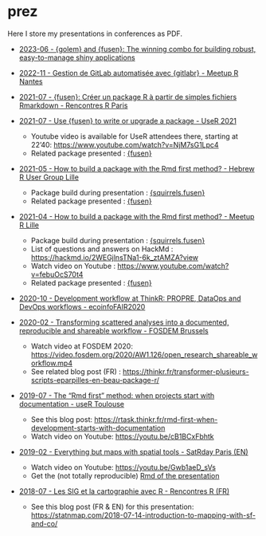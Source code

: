 
<!-- README.md is generated from README.Rmd. Please edit that file -->

# prez

Here I store my presentations in conferences as PDF.

- [2023-06 - {golem} and {fusen}: The winning combo for building robust,
  easy-to-manage shiny applications](2023-06-22_RR2023_golem-fusen.pdf)

- [2022-11 - Gestion de GitLab automatisée avec {gitlabr} - Meetup R
  Nantes](2022-11-21_gestion_de_gitlab_automatisee_avec_gitlabr.pdf)

- [2021-07 - {fusen}: Créer un package R à partir de simples fichiers
  Rmarkdown - Rencontres R
  Paris](2021-07-12-creer-un-package-depuis-rmd-avec-fusen_RR2021.pdf)

- [2021-07 - Use {fusen} to write or upgrade a package - UseR
  2021](https://github.com/statnmap/prez/blob/master/2021-07-use-fusen-to-write-or-upgrade-a-package.pdf)

  - Youtube video is available for UseR attendees there, starting at
    22’40: <https://www.youtube.com/watch?v=NjM7sG1Lpc4>
  - Related package presented :
    [{fusen}](https://github.com/thinkr-open/fusen)

- [2021-05 - How to build a package with the Rmd first method? - Hebrew
  R User Group
  Lille](https://github.com/statnmap/prez/blob/master/2021-05-how-to-build-package-rmd-first-fusen.pdf)

  - Package build during presentation :
    [{squirrels.fusen}](https://github.com/statnmap/squirrels.fusen)
  - Related package presented :
    [{fusen}](https://github.com/thinkr-open/fusen)

- [2021-04 - How to build a package with the Rmd first method? - Meetup
  R
  Lille](https://github.com/statnmap/prez/blob/master/2021-04-how-to-build-package-rmd-first-fusen.pdf)

  - Package build during presentation :
    [{squirrels.fusen}](https://github.com/statnmap/squirrels.fusen)
  - List of questions and answers on HackMd :
    <https://hackmd.io/2WEGjlnsTNa1-6k_ztAMZA?view>
  - Watch video on Youtube :
    <https://www.youtube.com/watch?v=febuOcS70t4>
  - Related package presented :
    [{fusen}](https://github.com/thinkr-open/fusen)

- [2020-10 - Development workflow at ThinkR: PROPRE, DataOps and DevOps
  workflows -
  ecoinfoFAIR2020](https://github.com/statnmap/prez/blob/master/2020-10-ThinkR-development-workflow.pdf)

- [2020-02 - Transforming scattered analyses into a documented,
  reproducible and shareable workflow - FOSDEM
  Brussels](https://github.com/statnmap/prez/blob/master/2020-02_FOSDEM_Rochette_prez.pdf)

  - Watch video at FOSDEM 2020:
    <https://video.fosdem.org/2020/AW1.126/open_research_shareable_workflow.mp4>
  - See related blog post (FR) :
    <https://thinkr.fr/transformer-plusieurs-scripts-eparpilles-en-beau-package-r/>

- [2019-07 - The “Rmd first” method: when projects start with
  documentation - useR
  Toulouse](https://github.com/statnmap/prez/blob/master/2019-07_useR_Toulouse.pdf)

  - See this blog post:
    <https://rtask.thinkr.fr/rmd-first-when-development-starts-with-documentation>
  - Watch video on Youtube: <https://youtu.be/cB1BCxFbhtk>

- [2019-02 - Everything but maps with spatial tools - SatRday Paris
  (EN)](https://github.com/statnmap/prez/blob/master/2019-02-22_SatRdays_Paris.pdf)

  - Watch video on Youtube: <https://youtu.be/Gwb1aeD_sVs>
  - Get the (not totally reproducible) [Rmd of the
    presentation](https://github.com/statnmap/prez/blob/master/2019-02-22_SatRdays_Paris.Rmd)

- [2018-07 - Les SIG et la cartographie avec R - Rencontres R
  (FR)](https://github.com/statnmap/prez/blob/master/2018-07-06_RR2018_Statnmap.pdf)

  - See this blog post (FR & EN) for this presentation:
    <https://statnmap.com/2018-07-14-introduction-to-mapping-with-sf-and-co/>
